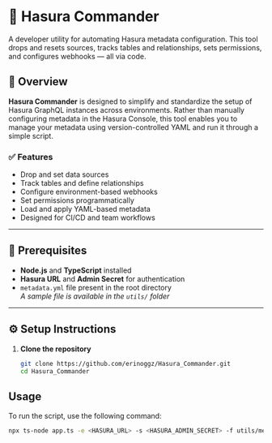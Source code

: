 # 🚀 Hasura Commander

A developer utility for automating Hasura metadata configuration. This tool drops and resets sources, tracks tables and relationships, sets permissions, and configures webhooks — all via code.

## 📌 Overview

**Hasura Commander** is designed to simplify and standardize the setup of Hasura GraphQL instances across environments. Rather than manually configuring metadata in the Hasura Console, this tool enables you to manage your metadata using version-controlled YAML and run it through a simple script.

### ✅ Features
- Drop and set data sources
- Track tables and define relationships
- Configure environment-based webhooks
- Set permissions programmatically
- Load and apply YAML-based metadata
- Designed for CI/CD and team workflows

---

## 🧰 Prerequisites

- **Node.js** and **TypeScript** installed
- **Hasura URL** and **Admin Secret** for authentication
- `metadata.yml` file present in the root directory  
  _A sample file is available in the `utils/` folder_

---

## ⚙️ Setup Instructions

1. **Clone the repository**
   ```bash
   git clone https://github.com/erinoggz/Hasura_Commander.git
   cd Hasura_Commander


## Usage

To run the script, use the following command:
```bash
npx ts-node app.ts -e <HASURA_URL> -s <HASURA_ADMIN_SECRET> -f utils/metadata.yml
```
